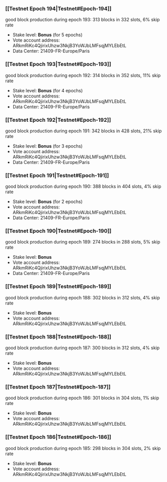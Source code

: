 ### [[Testnet Epoch 194|Testnet#Epoch-194]]
good block production during epoch 193: 313 blocks in 332 slots, 6% skip rate
* Stake level: **Bonus** (for 5 epochs)
* Vote account address: ARkmRiKc4QjirixUhzw3NkjB3YoWJbLMFsqjMYLEbEtL
* Data Center: 21409-FR-Europe/Paris
### [[Testnet Epoch 193|Testnet#Epoch-193]]
good block production during epoch 192: 314 blocks in 352 slots, 11% skip rate
* Stake level: **Bonus** (for 4 epochs)
* Vote account address: ARkmRiKc4QjirixUhzw3NkjB3YoWJbLMFsqjMYLEbEtL
* Data Center: 21409-FR-Europe/Paris
### [[Testnet Epoch 192|Testnet#Epoch-192]]
good block production during epoch 191: 342 blocks in 428 slots, 21% skip rate
* Stake level: **Bonus** (for 3 epochs)
* Vote account address: ARkmRiKc4QjirixUhzw3NkjB3YoWJbLMFsqjMYLEbEtL
* Data Center: 21409-FR-Europe/Paris
### [[Testnet Epoch 191|Testnet#Epoch-191]]
good block production during epoch 190: 388 blocks in 404 slots, 4% skip rate
* Stake level: **Bonus** (for 2 epochs)
* Vote account address: ARkmRiKc4QjirixUhzw3NkjB3YoWJbLMFsqjMYLEbEtL
* Data Center: 21409-FR-Europe/Paris
### [[Testnet Epoch 190|Testnet#Epoch-190]]
good block production during epoch 189: 274 blocks in 288 slots, 5% skip rate
* Stake level: **Bonus**
* Vote account address: ARkmRiKc4QjirixUhzw3NkjB3YoWJbLMFsqjMYLEbEtL
* Data Center: 21409-FR-Europe/Paris
### [[Testnet Epoch 189|Testnet#Epoch-189]]
good block production during epoch 188: 302 blocks in 312 slots, 4% skip rate
* Stake level: **Bonus**
* Vote account address: ARkmRiKc4QjirixUhzw3NkjB3YoWJbLMFsqjMYLEbEtL
### [[Testnet Epoch 188|Testnet#Epoch-188]]
good block production during epoch 187: 300 blocks in 312 slots, 4% skip rate
* Stake level: **Bonus**
* Vote account address: ARkmRiKc4QjirixUhzw3NkjB3YoWJbLMFsqjMYLEbEtL
### [[Testnet Epoch 187|Testnet#Epoch-187]]
good block production during epoch 186: 301 blocks in 304 slots, 1% skip rate
* Stake level: **Bonus**
* Vote account address: ARkmRiKc4QjirixUhzw3NkjB3YoWJbLMFsqjMYLEbEtL
### [[Testnet Epoch 186|Testnet#Epoch-186]]
good block production during epoch 185: 298 blocks in 304 slots, 2% skip rate
* Stake level: **Bonus**
* Vote account address: ARkmRiKc4QjirixUhzw3NkjB3YoWJbLMFsqjMYLEbEtL